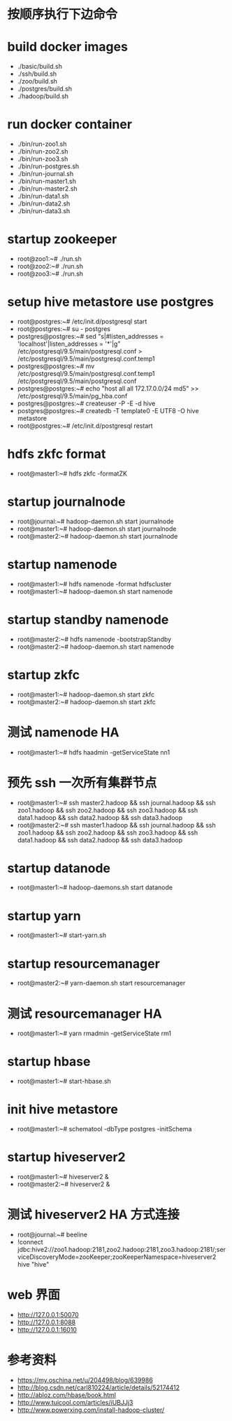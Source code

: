 # 按顺序执行下边命令

# build docker images
* ./basic/build.sh
* ./ssh/build.sh
* ./zoo/build.sh
* ./postgres/build.sh
* ./hadoop/build.sh

# run docker container
* ./bin/run-zoo1.sh
* ./bin/run-zoo2.sh
* ./bin/run-zoo3.sh
* ./bin/run-postgres.sh
* ./bin/run-journal.sh
* ./bin/run-master1.sh
* ./bin/run-master2.sh
* ./bin/run-data1.sh
* ./bin/run-data2.sh
* ./bin/run-data3.sh

# startup zookeeper
* root@zoo1:~# ./run.sh
* root@zoo2:~# ./run.sh
* root@zoo3:~# ./run.sh

# setup hive metastore use postgres
* root@postgres:~# /etc/init.d/postgresql start
* root@postgres:~# su - postgres
* postgres@postgres:~# sed "s|#listen_addresses = 'localhost'|listen_addresses = '*'|g" /etc/postgresql/9.5/main/postgresql.conf > /etc/postgresql/9.5/main/postgresql.conf.temp1
* postgres@postgres:~# mv /etc/postgresql/9.5/main/postgresql.conf.temp1 /etc/postgresql/9.5/main/postgresql.conf
* postgres@postgres:~# echo "host all all 172.17.0.0/24 md5" >> /etc/postgresql/9.5/main/pg_hba.conf
* postgres@postgres:~# createuser -P -E -d hive
* postgres@postgres:~# createdb -T template0 -E UTF8 -O hive metastore
* root@postgres:~# /etc/init.d/postgresql restart

# hdfs zkfc format
* root@master1:~# hdfs zkfc -formatZK

# startup journalnode
* root@journal:~# hadoop-daemon.sh start journalnode
* root@master1:~# hadoop-daemon.sh start journalnode
* root@master2:~# hadoop-daemon.sh start journalnode

# startup namenode
* root@master1:~# hdfs namenode -format hdfscluster
* root@master1:~# hadoop-daemon.sh start namenode

# startup standby namenode
* root@master2:~# hdfs namenode -bootstrapStandby
* root@master2:~# hadoop-daemon.sh start namenode

# startup zkfc
* root@master1:~# hadoop-daemon.sh start zkfc
* root@master2:~# hadoop-daemon.sh start zkfc

# 测试 namenode HA
* root@master1:~# hdfs haadmin -getServiceState nn1

# 预先 ssh 一次所有集群节点
* root@master1:~# ssh master2.hadoop && ssh journal.hadoop && ssh zoo1.hadoop && ssh zoo2.hadoop && ssh zoo3.hadoop && ssh data1.hadoop && ssh data2.hadoop && ssh data3.hadoop
* root@master2:~# ssh master1.hadoop && ssh journal.hadoop && ssh zoo1.hadoop && ssh zoo2.hadoop && ssh zoo3.hadoop && ssh data1.hadoop && ssh data2.hadoop && ssh data3.hadoop

# startup datanode
* root@master1:~# hadoop-daemons.sh start datanode

# startup yarn
* root@master1:~# start-yarn.sh

# startup resourcemanager
* root@master2:~# yarn-daemon.sh start resourcemanager

# 测试 resourcemanager HA
* root@master1:~# yarn rmadmin -getServiceState rm1

# startup hbase
* root@master1:~# start-hbase.sh

# init hive metastore
* root@master1:~# schematool -dbType postgres -initSchema

# startup hiveserver2
* root@master1:~# hiveserver2 &
* root@master2:~# hiveserver2 &

# 测试 hiveserver2 HA 方式连接
* root@journal:~# beeline
* !connect jdbc:hive2://zoo1.hadoop:2181,zoo2.hadoop:2181,zoo3.hadoop:2181/;serviceDiscoveryMode=zooKeeper;zooKeeperNamespace=hiveserver2 hive "hive"


# web 界面
* http://127.0.0.1:50070
* http://127.0.0.1:8088
* http://127.0.0.1:16010


# 参考资料
* https://my.oschina.net/u/204498/blog/639986
* http://blog.csdn.net/carl810224/article/details/52174412
* http://abloz.com/hbase/book.html
* http://www.tuicool.com/articles/iUBJJj3
* http://www.powerxing.com/install-hadoop-cluster/

